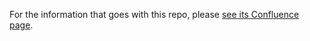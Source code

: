 For the information that goes with this repo, please [see its Confluence page](https://confluence.onetechnologies.net/display/PNP/Lesson+1+-+Learning+to+User+Docker+with+a+Simple+Node+Service+-+New+Platform+Foundations).